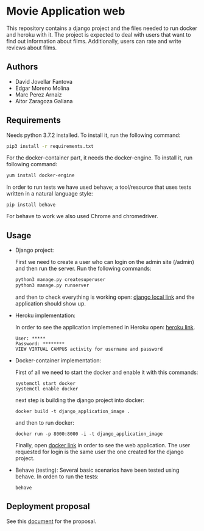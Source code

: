 # Movie Application web
This repository contains a django project and the files needed to run docker and heroku with it. The project is expected to deal with users that want to find out information about films. Additionally, users can rate and write reviews about films.

## Authors
- David Jovellar Fantova
- Edgar Moreno Molina
- Marc Perez Arnaiz
- Aitor Zaragoza Galiana


## Requirements
Needs python 3.7.2 installed. To install it, run the following command:
```bash
pip3 install -r requirements.txt  
```
For the docker-container part, it needs the docker-engine. To install it, run following command:
```bash
yum install docker-engine  
```
In order to run tests we have used behave; a tool/resource that uses tests written in a natural language style:
```
pip install behave
```
For behave to work we also used Chrome and chromedriver.
## Usage

- Django project: 

	First we need to create a user who can login on the admin site (/admin) and then run the server. Run the following commands:
	
	```bash
	python3 manage.py createsuperuser
	python3 manage.py runserver 
	```
	and then to check everything is working open: [django local link](http://127.0.0.1:8000/login) and the application should show up.
	
	
- Heroku implementation:

	In order to see the application implemened in Heroku open: [heroku link](https://movieappwebproject.herokuapp.com/login).
	````
	User: *****	
	Password: ********
	VIEW VIRTUAL CAMPUS activity for username and password
	````

- Docker-container implementation:

	First of all we need to start the docker and enable it with this commands:
	```
	systemctl start docker
	systemctl enable docker
	```
	next step is building the django project into docker:
	```
	docker build -t django_application_image .
	```
	
	and then to run docker:
	```
	docker run -p 8000:8000 -i -t django_application_image
	```
	
	Finally, open [docker link](http://0.0.0.0:8000/login) in order to see the web application. The user requested for login 		is the same user the one created for the django project.
	
- Behave (testing):
	Several basic scenarios have been tested using behave. In orden to run the tests:
	```
	behave
	```
## Deployment proposal

See this [document](https://github.com/DJovellar/MovieApp/blob/master/deployment_proposed_sol.pdf) for the proposal.


